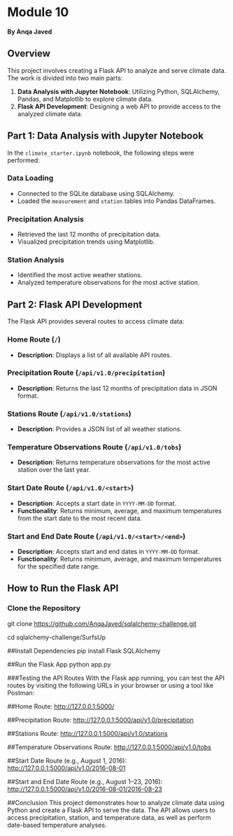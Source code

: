 # Module 10

**By Anqa Javed**

## Overview

This project involves creating a Flask API to analyze and serve climate data. The work is divided into two main parts:

1. **Data Analysis with Jupyter Notebook**: Utilizing Python, SQLAlchemy, Pandas, and Matplotlib to explore climate data.
2. **Flask API Development**: Designing a web API to provide access to the analyzed climate data.

## Part 1: Data Analysis with Jupyter Notebook

In the `climate_starter.ipynb` notebook, the following steps were performed:

### Data Loading

- Connected to the SQLite database using SQLAlchemy.
- Loaded the `measurement` and `station` tables into Pandas DataFrames.

### Precipitation Analysis

- Retrieved the last 12 months of precipitation data.
- Visualized precipitation trends using Matplotlib.

### Station Analysis

- Identified the most active weather stations.
- Analyzed temperature observations for the most active station.

## Part 2: Flask API Development

The Flask API provides several routes to access climate data:

### Home Route (`/`)

- **Description**: Displays a list of all available API routes.

### Precipitation Route (`/api/v1.0/precipitation`)

- **Description**: Returns the last 12 months of precipitation data in JSON format.

### Stations Route (`/api/v1.0/stations`)

- **Description**: Provides a JSON list of all weather stations.

### Temperature Observations Route (`/api/v1.0/tobs`)

- **Description**: Returns temperature observations for the most active station over the last year.

### Start Date Route (`/api/v1.0/<start>`)

- **Description**: Accepts a start date in `YYYY-MM-DD` format.
- **Functionality**: Returns minimum, average, and maximum temperatures from the start date to the most recent data.

### Start and End Date Route (`/api/v1.0/<start>/<end>`)

- **Description**: Accepts start and end dates in `YYYY-MM-DD` format.
- **Functionality**: Returns minimum, average, and maximum temperatures for the specified date range.

## How to Run the Flask API

### Clone the Repository

git clone https://github.com/AnqaJaved/sqlalchemy-challenge.git

cd sqlalchemy-challenge/SurfsUp

##Install Dependencies
pip install Flask SQLAlchemy

##Run the Flask App
python app.py

###Testing the API Routes
With the Flask app running, you can test the API routes by visiting the following URLs in your browser or using a tool like Postman:

##Home Route: http://127.0.0.1:5000/

##Precipitation Route: http://127.0.0.1:5000/api/v1.0/precipitation

##Stations Route: http://127.0.0.1:5000/api/v1.0/stations

##Temperature Observations Route: http://127.0.0.1:5000/api/v1.0/tobs

##Start Date Route (e.g., August 1, 2016): http://127.0.0.1:5000/api/v1.0/2016-08-01

##Start and End Date Route (e.g., August 1–23, 2016): http://127.0.0.1:5000/api/v1.0/2016-08-01/2016-08-23

##Conclusion
This project demonstrates how to analyze climate data using Python and create a Flask API to serve the data. The API allows users to access precipitation, station, and temperature data, as well as perform date-based temperature analyses.
